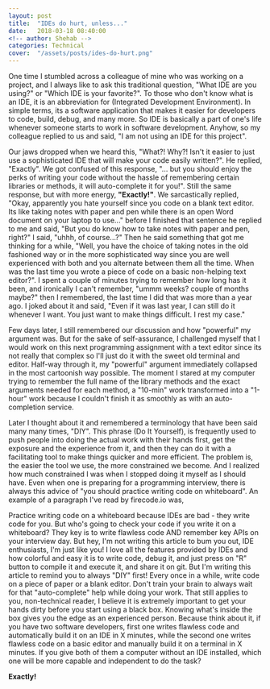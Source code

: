 ```yaml
---
layout: post
title:  "IDEs do hurt, unless..."
date:   2018-03-18 08:40:00
<!-- author: Shehab -->
categories: Technical
cover:  "/assets/posts/ides-do-hurt.png"
---
```


One time I stumbled across a colleague of mine who was working on a project, and I always like to ask this traditional question, "What IDE are you using?" or "Which IDE is your favorite?". To those who don't know what is an IDE, it is an abbreviation for (Integrated Development Environment). In simple terms, its a software application that makes it easier for developers to code, build, debug, and many more. So IDE is basically a part of one's life whenever someone starts to work in software development. Anyhow, so my colleague replied to us and said, "I am not using an IDE for this project".

Our jaws dropped when we heard this, "What?! Why?! Isn't it easier to just use a sophisticated IDE that will make your code easily written?". He replied, "Exactly". We got confused of this response, "... but you should enjoy the perks of writing your code without the hassle of remembering certain libraries or methods, it will auto-complete it for you!". Still the same response, but with more energy, <strong>"Exactly!"</strong>. We sarcastically replied, "Okay, apparently you hate yourself since you code on a blank text editor. Its like taking notes with paper and pen while there is an open Word document on your laptop to use..." before I finished that sentence he replied to me and said, "But you do know how to take notes with paper and pen, right?" I said, "uhhh, of course...?" Then he said something that got me thinking for a while, "Well, you have the choice of taking notes in the old fashioned way or in the more sophisticated way since you are well experienced with both and you alternate between them all the time. When was the last time you wrote a piece of code on a basic non-helping text editor?". I spent a couple of minutes trying to remember how long has it been, and ironically I can't remember, "ummm weeks? couple of months maybe?" then I remembered, the last time I did that was more than a year ago. I joked about it and said, "Even if it was last year, I can still do it whenever I want. You just want to make things difficult. I rest my case."

Few days later, I still remembered our discussion and how "powerful" my argument was. But for the sake of self-assurance, I challenged myself that I would work on this next programming assignment with a text editor since its not really that complex so I'll just do it with the sweet old terminal and editor. Half-way through it, my "powerful" argument immediately collapsed in the most cartoonish way possible. The moment I stared at my computer trying to remember the full name of the library methods and the exact arguments needed for each method, a "10-min" work transformed into a "1-hour" work because I couldn't finish it as smoothly as with an auto-completion service.

Later I thought about it and remembered a terminology that have been said many many times, "DIY". This phrase (Do It Yourself), is frequently used to push people into doing the actual work with their hands first, get the exposure and the experience from it, and then they can do it with a facilitating tool to make things quicker and more efficient. The problem is, the easier the tool we use, the more constrained we become. And I realized how much constrained I was when I stopped doing it myself as I should have. Even when one is preparing for a programming interview, there is always this advice of "you should practice writing code on whiteboard". An example of a paragraph I've read by firecode.io was,

Practice writing code on a whiteboard because IDEs are bad - they write code for you. But who's going to check your code if you write it on a whiteboard? They key is to write flawless code AND remember key APIs on your interview day.
But hey, I'm not writing this article to bum you out, IDE enthusiasts, I'm just like you! I love all the features provided by IDEs and how colorful and easy it is to write code, debug it, and just press on "R" button to compile it and execute it, and share it on git. But I'm writing this article to remind you to always "DIY" first! Every once in a while, write code on a piece of paper or a blank editor. Don't train your brain to always wait for that "auto-complete" help while doing your work. That still applies to you, non-technical reader, I believe it is extremely important to get your hands dirty before you start using a black box. Knowing what's inside the box gives you the edge as an experienced person. Because think about it, if you have two software developers, first one writes flawless code and automatically build it on an IDE in X minutes, while the second one writes flawless code on a basic editor and manually build it on a terminal in X minutes. If you give both of them a computer without an IDE installed, which one will be more capable and independent to do the task?

<strong>Exactly!</strong>